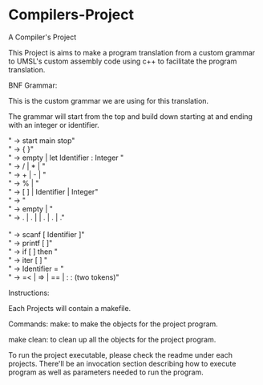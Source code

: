 # Compilers-Project
A Compiler's Project

This Project is aims to make a program translation from a custom grammar to UMSL's custom assembly code using c++ to facilitate the program translation.


BNF Grammar:

  This is the custom grammar we are using for this translation. 
  
  The grammar will start from the top and build down starting at <program> and ending with an integer or identifier.

"<program>  ->      start <vars> main <block> stop" <br />
"<block>    ->      { <vars> <stats> }" <br />
"<vars>     ->      empty | let Identifier :  Integer    <vars>" <br />
"<expr>     ->      <N> / <expr>  | <N> * <expr> | <N>" <br />
"<N>        ->      <A> + <N> | <A> - <N> | <A>" <br />
"<A>        ->      % <A> |  <R>" <br />
"<R>        ->      [ <expr> ] | Identifier | Integer" <br />
"<stats>    ->      <stat>  <mStat>" <br />
"<mStat>    ->      empty |  <stat>  <mStat>" <br />
"<stat>     ->      <in> .  | <out> .  | <block> | <if> .  | <loop> .  | <assign> ." <br />  
"<in>       ->      scanf [ Identifier ]" <br />
"<out>      ->      printf [ <expr> ]" <br />
"<if>       ->      if [ <expr> <RO> <expr> ] then <block>" <br />
"<loop>     ->      iter [ <expr> <RO> <expr> ]  <block>" <br />
"<assign>   ->      Identifier  = <expr>" <br />
"<RO>       ->      =<  | =>   |  ==  |   :  :  (two tokens)" <br />
  
Instructions:
  
  Each Projects will contain a makefile. 
  
  Commands:
  make: to make the objects for the project program.
  
  make clean: to clean up all the objects for the project program.
  
  To run the project executable, please check the readme under each projects. 
  There'll be an invocation section describing how to execute program as well as parameters needed to run the program.
    
  
  
